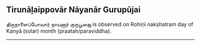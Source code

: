 ## Tirunāḻaippovār Nāyanār Gurupūjai
திருநாளைப்போவார் நாயனார் குருபூஜை is observed on Rohiṇī nakṣhatram day of Kanyā (solar) month (praatah/paraviddha).



---
